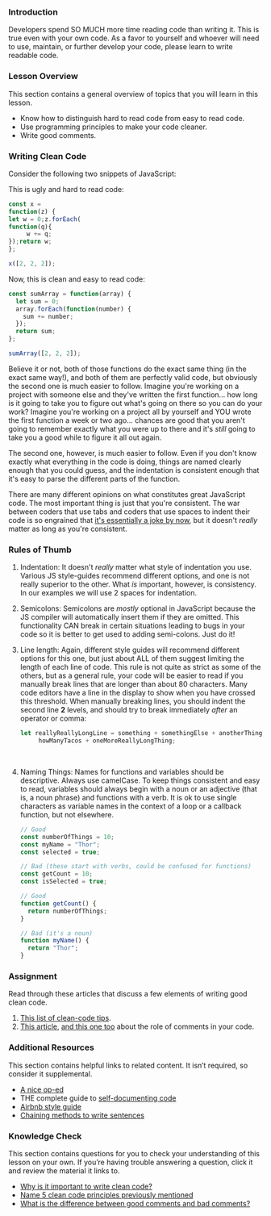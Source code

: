 ### Introduction

Developers spend SO MUCH more time reading code than writing it.  This is true even with your own code.  As a favor to yourself and whoever will need to use, maintain, or further develop your code, please learn to write readable code.

### Lesson Overview

This section contains a general overview of topics that you will learn in this lesson.

- Know how to distinguish hard to read code from easy to read code.
- Use programming principles to make your code cleaner.
- Write good comments.

### Writing Clean Code

Consider the following two snippets of JavaScript:  

This is ugly and hard to read code:

~~~javascript
const x =
function(z) {
let w = 0;z.forEach(
function(q){
     w += q;
});return w;
};

x([2, 2, 2]);
~~~

Now, this is clean and easy to read code:

~~~javascript
const sumArray = function(array) {
  let sum = 0;
  array.forEach(function(number) {
    sum += number;
  });
  return sum;
};

sumArray([2, 2, 2]);
~~~

Believe it or not, both of those functions do the exact same thing \(in the exact same way!\), and both of them are perfectly valid code, but obviously the second one is much easier to follow.  Imagine you're working on a project with someone else and they've written the first function... how long is it going to take you to figure out what's going on there so you can do your work?  Imagine you're working on a project all by yourself and YOU wrote the first function a week or two ago... chances are good that you aren't going to remember exactly what you were up to there and it's _still_ going to take you a good while to figure it all out again.

The second one, however, is much easier to follow.  Even if you don't know exactly what everything in the code is doing, things are named clearly enough that you could guess, and the indentation is consistent enough that it's easy to parse the different parts of the function.

There are many different opinions on what constitutes great JavaScript code.  The most important thing is just that you're consistent.  The war between coders that use tabs and coders that use spaces to indent their code is so engrained that [it's essentially a joke by now](https://www.youtube.com/watch?v=SsoOG6ZeyUI), but it doesn't _really_ matter as long as you're consistent.

### Rules of Thumb

1. Indentation: It doesn't _really_ matter what style of indentation you use.  Various JS style-guides recommend different options, and one is not really superior to the other.  What _is_ important, however, is consistency.  In our examples we will use 2 spaces for indentation.

2. Semicolons: Semicolons are _mostly_ optional in JavaScript because the JS compiler will automatically insert them if they are omitted. This functionality CAN break in certain situations leading to bugs in your code so it is better to get used to adding semi-colons.  Just do it!

3. Line length: Again, different style guides will recommend different options for this one, but just about ALL of them suggest limiting the length of each line of code.  This rule is not quite as strict as some of the others, but as a general rule, your code will be easier to read if you manually break lines that are longer than about 80 characters.  Many code editors have a line in the display to show when you have crossed this threshold.   When manually breaking lines, you should indent the second line __2__ levels, and should try to break immediately _after_ an operator or comma:

   ~~~javascript
   let reallyReallyLongLine = something + somethingElse + anotherThing +
   		howManyTacos + oneMoreReallyLongThing;
   ~~~

   ​

4. Naming Things: Names for functions and variables should be descriptive.  Always use camelCase.  To keep things consistent and easy to read, variables should always begin with a noun or an adjective (that is, a noun phrase) and functions with a verb.  It is ok to use single characters as variable names in the context of a loop or a callback function, but not elsewhere.

   ~~~javascript
   // Good
   const numberOfThings = 10;
   const myName = "Thor";
   const selected = true;

   // Bad (these start with verbs, could be confused for functions)
   const getCount = 10;
   const isSelected = true;

   // Good
   function getCount() {
     return numberOfThings;
   }

   // Bad (it's a noun)
   function myName() {
     return "Thor";
   }
   ~~~


### Assignment

Read through these articles that discuss a few elements of writing good clean code.

1. [This list of clean-code tips](https://onextrapixel.com/10-principles-for-keeping-your-programming-code-clean/).
2. [This article](https://blog.codinghorror.com/coding-without-comments/), [and this one too](https://blog.codinghorror.com/code-tells-you-how-comments-tell-you-why/) about the role of comments in your code.

### Additional Resources
This section contains helpful links to related content. It isn’t required, so consider it supplemental.

* [A nice op-ed](https://www.martinfowler.com/bliki/CodeAsDocumentation.html)
* THE complete guide to [self-documenting code](http://wiki.c2.com/?SelfDocumentingCode)
* [Airbnb style guide](https://github.com/airbnb/javascript)  
* [Chaining methods to write sentences](https://web.archive.org/web/20190211152543/https://javascriptissexy.com/beautiful-javascript-easily-create-chainable-cascading-methods-for-expressiveness/)   

### Knowledge Check

This section contains questions for you to check your understanding of this lesson on your own. If you’re having trouble answering a question, click it and review the material it links to.

- <a class="knowledge-check-link" href="#writing-clean-code">Why is it important to write clean code?</a>
- <a class="knowledge-check-link" href="https://onextrapixel.com/10-principles-for-keeping-your-programming-code-clean/">Name 5 clean code principles previously mentioned</a>
- <a class="knowledge-check-link" href="https://onextrapixel.com/10-principles-for-keeping-your-programming-code-clean/">What is the difference between good comments and bad comments?</a>
